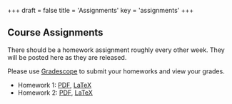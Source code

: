 +++
draft = false
title = 'Assignments'
key = 'assignments'
+++

## Course Assignments

There should be a homework assignment roughly every other week.  They will be posted here as they are released.

Please use [Gradescope](https://www.gradescope.com) to submit your homeworks and view your grades.

- Homework 1: [PDF](Homeworks/hw1.pdf), [LaTeX](Homeworks/hw1.tex)
- Homework 2: [PDF](Homeworks/hw2.pdf), [LaTeX](Homeworks/hw2.tex)